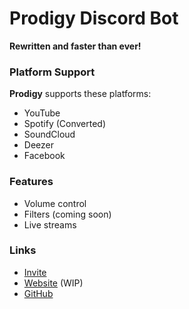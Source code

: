 # Prodigy Discord Bot
**Rewritten and faster than ever!**

### Platform Support
**Prodigy** supports these platforms:  
- YouTube
- Spotify (Converted)
- SoundCloud
- Deezer
- Facebook

### Features
- Volume control
- Filters (coming soon)
- Live streams

### Links
- [Invite](https://prdg.tk/invite)
- [Website](https://prdg.tk) (WIP)
- [GitHub](https://prdg.tk/github)